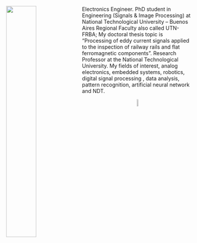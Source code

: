   [<img align="left" width="40%" src="https://pbs.twimg.com/profile_images/1307694540883726342/I508dFTf_400x400.jpg">](https://frh.cvg.utn.edu.ar/course/view.php?id=303) 

Electronics Engineer. PhD student in Engineering (Signals & Image Processing) at National Technological University – Buenos Aires Regional Faculty also called UTN-FRBA; My doctoral thesis topic is “Processing of eddy current signals applied to the inspection of railway rails and flat ferromagnetic components”. Research Professor at the National Technological University. My fields of interest, analog electronics, embedded systems, robotics, digital signal processing , data analysis, pattern recognition, artificial neural network and NDT.

<p align="center">
<a href="https://twitter.com/efectomiller"><img width="7%" src="https://img.icons8.com/color/96/000000/twitter-squared.png" alt="twitter"/></a>

